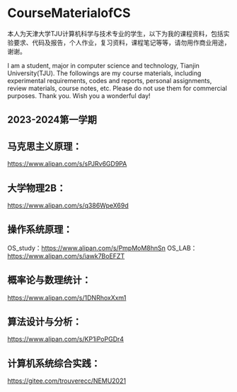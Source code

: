 # CourseMaterialofCS

本人为天津大学TJU计算机科学与技术专业的学生，以下为我的课程资料，包括实验要求、代码及报告，个人作业，复习资料，课程笔记等等，请勿用作商业用途，谢谢。

I am a student, major in computer science and technology, Tianjin University(TJU). The followings are my course materials, including experimental requirements, codes and reports, personal assignments, review materials, course notes, etc. Please do not use them for commercial purposes. Thank you. Wish you a wonderful day!

## 2023-2024第一学期

## 马克思主义原理：
https://www.alipan.com/s/sPJRv6GD9PA

## 大学物理2B：
https://www.alipan.com/s/q386WpeX69d

## 操作系统原理：
OS_study：https://www.alipan.com/s/PmpMoM8hnSn
OS_LAB：https://www.alipan.com/s/iawk7BoEFZT

## 概率论与数理统计：
https://www.alipan.com/s/1DNRhoxXxm1

## 算法设计与分析：
https://www.alipan.com/s/KP1iPoPGDr4

## 计算机系统综合实践：
https://gitee.com/trouverecc/NEMU2021
